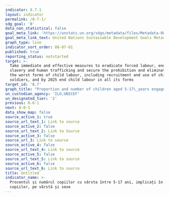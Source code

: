 ```yaml
---
indicator: 8.7.1
layout: indicator
permalink: /8-7-1/
sdg_goal: '8'
data_non_statistical: false
goal_meta_link: 'https://unstats.un.org/sdgs/metadata/files/Metadata-08-07-01.pdf'
goal_meta_link_text: United Nations Sustainable Development Goals Metadata (pdf 525kB)
graph_type: line
indicator_sort_order: 08-07-01
published: true
reporting_status: notstarted
target: >-
  Take immediate and effective measures to eradicate forced labour, end modern
  slavery and human trafficking and secure the prohibition and elimination of
  the worst forms of child labour, including recruitment and use of child
  soldiers, and by 2025 end child labour in all its forms
target_id: '8.7'
graph_title: "Proportion and number of children aged 5‑17\_years engaged in child labour, by sex and age"
un_custodian_agency: 'ILO,UNICEF'
un_designated_tier: '2'
previous: 8-6-1
next: 8-8-1
data_show_map: false
source_active_1: true
source_url_text_1: Link to source
source_active_2: false
source_url_text_2: Link to Source
source_active_3: false
source_url_3: Link to source
source_active_4: false
source_url_text_4: Link to source
source_active_5: false
source_url_text_5: Link to source
source_active_6: false
source_url_text_6: Link to source
title: Untitled
indicator_name: >-
  Procentul și numărul copiilor cu vârsta între 5-17 ani, implicați în munca
  copiilor, pe vârstă și sexe
---
```

